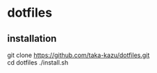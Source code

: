 # dotfiles
## installation
git clone https://github.com/taka-kazu/dotfiles.git  
cd dotfiles
./install.sh
